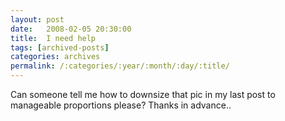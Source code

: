 ```yaml
---
layout: post
date:	2008-02-05 20:30:00
title:  I need help
tags: [archived-posts]
categories: archives
permalink: /:categories/:year/:month/:day/:title/
---
```

Can someone tell me how to downsize that pic in my last post to manageable proportions please? Thanks in advance..

